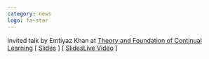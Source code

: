 ```yaml
---
category: news
logo: fa-star
---
```


Invited talk by Emtiyaz Khan at [Theory and Foundation of Continual Learning](https://sites.google.com/view/cl-theory-icml2021/speakers) [ <a href="https://emtiyaz.github.io/papers/July23_2021_CL_workshop.pdf" target="_blank">Slides</a> ] [ <a href="https://t.co/XBRwRh3Lde?amp=1" target="_blank">SlidesLive Video</a> ]
